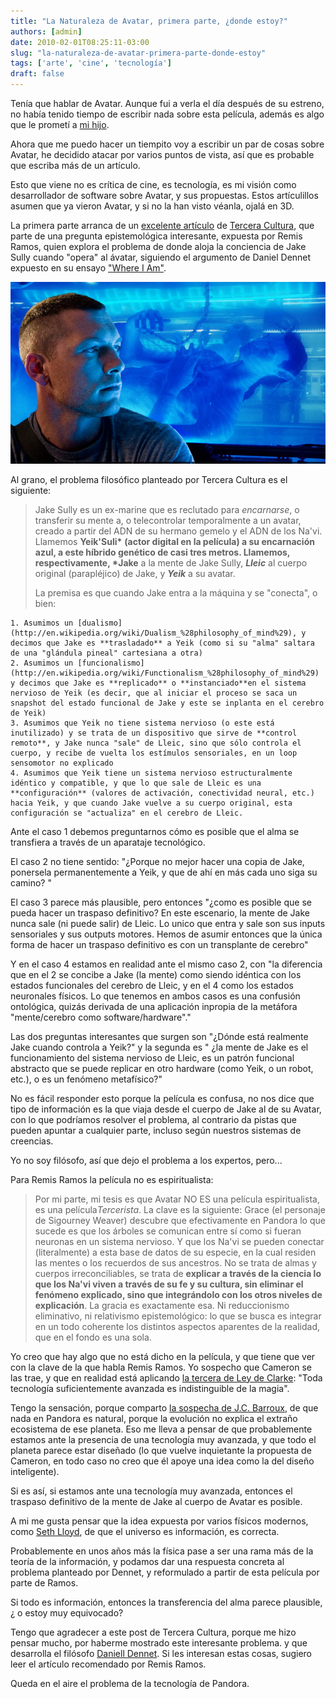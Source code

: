 ```yaml
---
title: "La Naturaleza de Avatar, primera parte, ¿donde estoy?"
authors: [admin]
date: 2010-02-01T08:25:11-03:00
slug: "la-naturaleza-de-avatar-primera-parte-donde-estoy"
tags: ['arte', 'cine', 'tecnología']
draft: false
---
```

 
Tenía que hablar de Avatar. Aunque fui a verla el día después de su
estreno, no había tenido tiempo de escribir nada sobre esta película,
además es algo que le prometí a [mi hijo](http://www.d3ne.net/).

Ahora que me puedo hacer un tiempito voy a escribir un par de cosas
sobre Avatar, he decidido atacar por varios puntos de vista, así que es
probable que escriba más de un artículo.

Esto que viene no es crítica de cine, es tecnología, es mi visión como
desarrollador de software sobre Avatar, y sus propuestas. Estos
artículillos asumen que ya vieron Avatar, y si no la han visto véanla,
ojalá en 3D.

La primera parte arranca de un [excelente artículo](http://terceracultura.cl/2009/12/22/avatar-un-gendankenexperiment-inconcluso-pt-1/)
de [Tercera Cultura](http://terceracultura.cl/), que parte de una
pregunta epistemológica interesante, expuesta por Remis Ramos, quien
explora el problema de donde aloja la conciencia de Jake Sully cuando
"opera" al ávatar, siguiendo el argumento de Daniel Dennet expuesto en
su ensayo ["Where I Am"](http://www.newbanner.com/SecHumSCM/WhereAmI.html).

![jake-sully-avatar-sam-worthington.jpgcd ](jake-sully-avatar-sam-worthington.jpg)

Al grano, el problema filosófico planteado por Tercera Cultura es el
siguiente:

> Jake Sully es un ex-marine que es reclutado para *encarnarse*, o
> transferir su mente a, o telecontrolar temporalmente a un avatar,
> creado a partir del ADN de su hermano gemelo y el ADN de los Na\'vi.
> Llamemos **Yeik\'Suli\*** **(actor digital en la película) a su
> encarnación azul, a este híbrido genético de casi tres metros.
> Llamemos, respectivamente, \*Jake** a la mente de Jake Sully,
> ***Lleic*** al cuerpo original (parapléjico) de Jake, y ***Yeik*** a
> su avatar.
>
> La premisa es que cuando Jake entra a la máquina y se "conecta", o
> bien:

    1. Asumimos un [dualismo](http://en.wikipedia.org/wiki/Dualism_%28philosophy_of_mind%29), y decimos que Jake es **trasladado** a Yeik (como si su "alma" saltara de una "glándula pineal" cartesiana a otra)
    2. Asumimos un [funcionalismo](http://en.wikipedia.org/wiki/Functionalism_%28philosophy_of_mind%29) y decimos que Jake es **replicado** o **instanciado**en el sistema nervioso de Yeik (es decir, que al iniciar el proceso se saca un snapshot del estado funcional de Jake y este se inplanta en el cerebro de Yeik)
    3. Asumimos que Yeik no tiene sistema nervioso (o este está inutilizado) y se trata de un dispositivo que sirve de **control remoto**, y Jake nunca "sale" de Lleic, sino que sólo controla el cuerpo, y recibe de vuelta los estímulos sensoriales, en un loop sensomotor no explicado
    4. Asumimos que Yeik tiene un sistema nervioso estructuralmente idéntico y compatible, y que lo que sale de Lleic es una **configuración** (valores de activación, conectividad neural, etc.) hacia Yeik, y que cuando Jake vuelve a su cuerpo original, esta configuración se "actualiza" en el cerebro de Lleic.

Ante el caso 1 debemos preguntarnos cómo es posible que el alma se
transfiera a través de un aparataje tecnológico.

El caso 2 no tiene sentido: "¿Porque no mejor hacer una copia de Jake,
ponersela permanentemente a Yeik, y que de ahí en más cada uno siga su
camino? "

El caso 3 parece más plausible, pero entonces "¿como es posible que se
pueda hacer un traspaso definitivo? En este escenario, la mente de Jake
nunca sale (ni puede salir) de Lleic. Lo unico que entra y sale son sus
inputs sensoriales y sus outputs motores. Hemos de asumir entonces que
la única forma de hacer un traspaso definitivo es con un transplante de
cerebro"

Y en el caso 4 estamos en realidad ante el mismo caso 2, con "la
diferencia que en el 2 se concibe a Jake (la mente) como siendo idéntica
con los estados funcionales del cerebro de Lleic, y en el 4 como los
estados neuronales físicos. Lo que tenemos en ambos casos es una
confusión ontológica, quizás derivada de una aplicación inpropia de la
metáfora "mente/cerebro como software/hardware"."

Las dos preguntas interesantes que surgen son "¿Dónde está realmente
Jake cuando controla a Yeik?" y la segunda es " ¿la mente de Jake es
el funcionamiento del sistema nervioso de Lleic, es un patrón funcional
abstracto que se puede replicar en otro hardware (como Yeik, o un robot,
etc.), o es un fenómeno metafísico?"

No es fácil responder esto porque la película es confusa, no nos dice
que tipo de información es la que viaja desde el cuerpo de Jake al de su
Avatar, con lo que podríamos resolver el problema, al contrario da
pistas que pueden apuntar a cualquier parte, incluso según nuestros
sistemas de creencias.

Yo no soy filósofo, así que dejo el problema a los expertos, pero\...

Para Remis Ramos la película no es espiritualista:

> Por mi parte, mi tesis es que Avatar NO ES una película
> espiritualista, es una película*Tercerista*. La clave es la siguiente:
> Grace (el personaje de Sigourney Weaver) descubre que efectivamente en
> Pandora lo que sucede es que los árboles se comunican entre sí como si
> fueran neuronas en un sistema nervioso. Y que los Na\'vi se pueden
> conectar (literalmente) a esta base de datos de su especie, en la cual
> residen las mentes o los recuerdos de sus ancestros. No se trata de
> almas y cuerpos irreconciliables, se trata de **explicar a través de
> la ciencia lo que los Na\'vi viven a través de su fe y su cultura, sin
> eliminar el fenómeno explicado, sino que integrándolo con los otros
> niveles de explicación**. La gracia es exactamente esa. Ni
> reduccionismo eliminativo, ni relativismo epistemológico: lo que se
> busca es integrar en un todo coherente los distintos aspectos
> aparentes de la realidad, que en el fondo es una sola.

Yo creo que hay algo que no está dicho en la película, y que tiene que
ver con la clave de la que habla Remis Ramos. Yo sospecho que Cameron se
las trae, y que en realidad está aplicando [la tercera de Ley de
Clarke](http://www.lnds.net/2008/03/arthur-clarke.html): "Toda
tecnología suficientemente avanzada es indistinguible de la magia".

Tengo la sensación, porque comparto [la sospecha de J.C.
Barroux](http://levieuxcoq.blogspot.com/2010/02/el-sueno-de-avatar.html),
de que nada en Pandora es natural, porque la evolución no explica el
extraño ecosistema de ese planeta. Eso me lleva a pensar de que
probablemente estamos ante la presencia de una tecnología muy avanzada,
y que todo el planeta parece estar diseñado (lo que vuelve inquietante
la propuesta de Cameron, en todo caso no creo que él apoye una idea como
la del diseño inteligente).

Si es así, si estamos ante una tecnología muy avanzada, entonces el
traspaso definitivo de la mente de Jake al cuerpo de Avatar es posible.

A mi me gusta pensar que la idea expuesta por varios físicos modernos,
como [Seth Lloyd](http://www.rle.mit.edu/rleonline/People/SethLloyd.html), de que
el universo es información, es correcta.

Probablemente en unos años más la física pase a ser una rama más de la
teoría de la información, y podamos dar una respuesta concreta al
problema planteado por Dennet, y reformulado a partir de esta película
por parte de Ramos.

Si todo es información, entonces la transferencia del alma parece
plausible, ¿ o estoy muy equivocado?

Tengo que agradecer a este post de Tercera Cultura, porque me hizo
pensar mucho, por haberme mostrado este interesante problema. y que
desarrolla el filósofo [Daniell
Dennet](http://www.edge.org/3rd_culture/bios/dennett.html). Si les
interesan estas cosas, sugiero leer el artículo recomendado por Remis
Ramos.

Queda en el aire el problema de la tecnología de Pandora.
